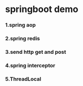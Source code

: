 # springboot demo
### 1.spring aop
### 2.spring redis
### 3.send http get and post
### 4.spring interceptor
### 5.ThreadLocal

